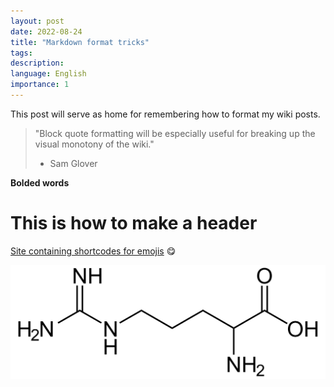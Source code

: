 ```yaml
---
layout: post
date: 2022-08-24
title: "Markdown format tricks"
tags: 
description: 
language: English
importance: 1
---
```

This post will serve as home for remembering how to format my wiki posts.

> "Block quote formatting will be especially useful for breaking up the visual monotony of the wiki." 
> - Sam Glover

**Bolded words**

# This is how to make a header 

[Site containing shortcodes for emojis](https://gist.github.com/rxaviers/7360908) :yum:

![](image/arginine.png)
